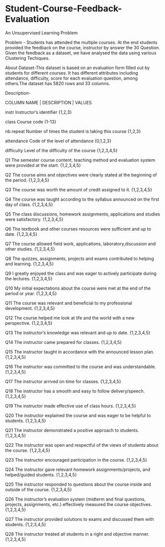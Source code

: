 # Student-Course-Feedback-Evaluation
An Unsupervised Learning Problem

Problem - 
Students has attended the multiple courses. At the end students provided the feedback on the course, instructor by answer the 30 Question. Given the feedback as a dataset, we have analysed the data using various Clustering Techiques.

About Dataset-This dataset is based on an evaluation form filled out by students for different courses. It has different attributes including attendance, difficulty, score for each evaluation question, among others.The dataset has 5820 rows and 33 columns.

Description-

COLUMN NAME   |        DESCRIPTION                                                                                         | VALUES

instr         Instructor’s identifier                                                                                      {1,2,3}

class         Course code                                                                                                  {1-13}

nb.repeat     Number of times the student is taking this course                                                            {1,2,3}

attendance    Code of the level of attendance                                                                              {0,1,2,3}

difficulty    Level of the difficulty of the course                                                                        {1,2,3,4,5}

Q1            The semester course content, teaching method and evaluation system were provided at the start.               {1,2,3,4,5}

Q2            The course aims and objectives were clearly stated at the beginning of the period.                           {1,2,3,4,5}

Q3            The course was worth the amount of credit assigned to it.                                                    {1,2,3,4,5}

Q4            The course was taught according to the syllabus announced on the first day of class.                         {1,2,3,4,5}

Q5            The class discussions, homework assignments, applications and studies were satisfactory.                     {1,2,3,4,5}

Q6            The textbook and other courses resources were sufficient and up to date.                                     {1,2,3,4,5}

Q7            The course allowed field work, applications, laboratory,discussion and other studies.                        {1,2,3,4,5}

Q8            The quizzes, assignments, projects and exams contributed to helping and learning.                            {1,2,3,4,5}

Q9            I greatly enjoyed the class and was eager to actively participate during the lectures.                       {1,2,3,4,5}

Q10           My initial expectations about the course were met at the end of the period or year.                          {1,2,3,4,5}

Q11           The course was relevant and beneficial to my professional development.                                       {1,2,3,4,5}

Q12           The course helped me look at life and the world with a new perspective.                                      {1,2,3,4,5}

Q13           The instructor’s knowledge was relevant and up to date.                                                      {1,2,3,4,5}

Q14           The instructor came prepared for classes.                                                                    {1,2,3,4,5}

Q15           The instructor taught in accordance with the announced lesson plan.                                          {1,2,3,4,5}

Q16           The instructor was committed to the course and was understandable.                                           {1,2,3,4,5}

Q17           The instructor arrived on time for classes.                                                                  {1,2,3,4,5}

Q18           The instructor has a smooth and easy to follow delivery/speech.                                              {1,2,3,4,5}

Q19           The instructor made effective use of class hours.                                                            {1,2,3,4,5}

Q20           The instructor explained the course and was eager to be helpful to students.                                 {1,2,3,4,5}

Q21           The instructor demonstrated a positive approach to students.                                                 {1,2,3,4,5}

Q22           The instructor was open and respectful of the views of students about the course.                            {1,2,3,4,5}

Q23           The instructor encouraged participation in the course.                                                       {1,2,3,4,5}

Q24           The instructor gave relevant homework assignments/projects, and helped/guided students.                      {1,2,3,4,5}

Q25           The instructor responded to questions about the course inside and outside of the course.                     {1,2,3,4,5}

Q26           The instructor’s evaluation system (midterm and final questions, projects, assignments, etc.) effectively measured the course objectives.                                 {1,2,3,4,5}
              
Q27           The instructor provided solutions to exams and discussed them with students.                                 {1,2,3,4,5}

Q28           The instructor treated all students in a right and objective manner.                                         {1,2,3,4,5}
